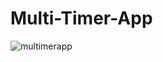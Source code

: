 ﻿# Multi-Timer-App
![multimerapp](https://github.com/user-attachments/assets/4bf0715d-5afa-4bb7-8a36-9057e11f9e3f)
